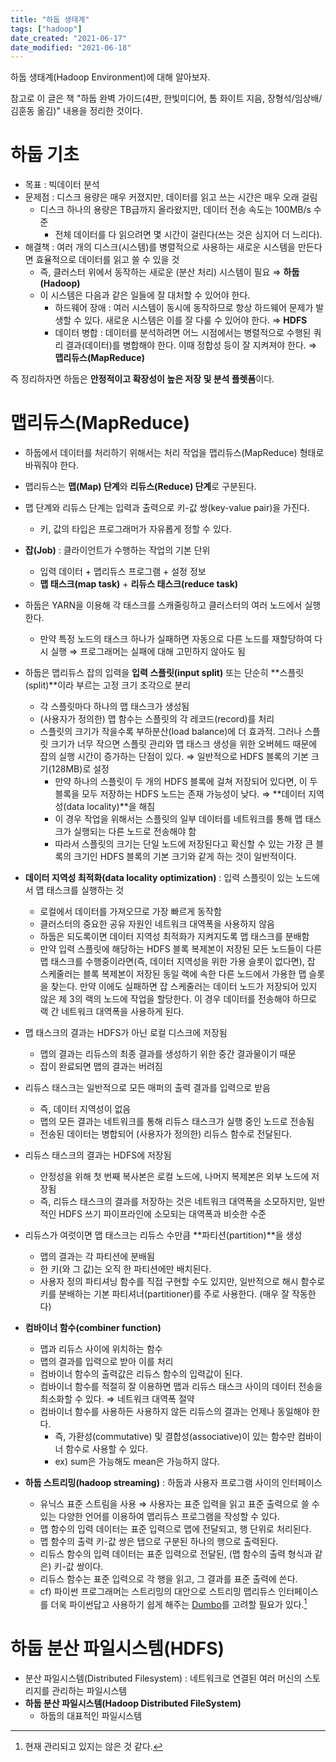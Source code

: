 ```yaml
---
title: "하둡 생태계"
tags: ["hadoop"]
date_created: "2021-06-17"
date_modified: "2021-06-18"
---
```


하둡 생태계(Hadoop Environment)에 대해 알아보자.

참고로 이 글은 책 "하둡 완벽 가이드(4판, 한빛미디어, 톰 화이트 지음, 장형석/임상배/김훈동 옮김)" 내용을 정리한 것이다.

# 하둡 기초

- 목표 : 빅데이터 분석
- 문제점 : 디스크 용량은 매우 커졌지만, 데이터를 읽고 쓰는 시간은 매우 오래 걸림
  - 디스크 하나의 용량은 TB급까지 올라왔지만, 데이터 전송 속도는 100MB/s 수준
    - 전체 데이터를 다 읽으려면 몇 시간이 걸린다(쓰는 것은 심지어 더 느리다).
- 해결책 : 여러 개의 디스크(시스템)를 병렬적으로 사용하는 새로운 시스템을 만든다면 효율적으로 데이터를 읽고 쓸 수 있을 것
  - 즉, 클러스터 위에서 동작하는 새로운 (분산 처리) 시스템이 필요 ⇒ **하둡(Hadoop)**
  - 이 시스템은 다음과 같은 일들에 잘 대처할 수 있어야 한다.
    - 하드웨어 장애 : 여러 시스템이 동시에 동작하므로 항상 하드웨어 문제가 발생할 수 있다. 새로운 시스템은 이를 잘 다룰 수 있어야 한다. ⇒ **HDFS**
    - 데이터 병합 : 데이터를 분석하려면 어느 시점에서는 병렬적으로 수행된 쿼리 결과(데이터)를 병합해야 한다. 이때 정합성 등이 잘 지켜져야 한다. ⇒ **맵리듀스(MapReduce)**

즉 정리하자면 하둡은 **안정적이고 확장성이 높은 저장 및 분석 플렛폼**이다. 

# 맵리듀스(MapReduce)

- 하둡에서 데이터를 처리하기 위해서는 처리 작업을 맵리듀스(MapReduce) 형태로 바꿔줘야 한다.
- 맵리듀스는 **맵(Map) 단계**와 **리듀스(Reduce) 단계**로 구분된다.
- 맵 단계와 리듀스 단계는 입력과 출력으로 키-값 쌍(key-value pair)을 가진다.
  - 키, 값의 타입은 프로그래머가 자유롭게 정할 수 있다.

- **잡(Job)** : 클라이언트가 수행하는 작업의 기본 단위
  - 입력 데이터 + 맵리듀스 프로그램 + 설정 정보
  - **맵 태스크(map task)** + **리듀스 태스크(reduce task)**
- 하둡은 YARN을 이용해 각 태스크를 스캐줄링하고 클러스터의 여러 노드에서 실행한다.
  - 만약 특정 노드의 태스크 하나가 실패하면 자동으로 다른 노드를 재할당하여 다시 실행 ⇒ 프로그래머는 실패에 대해 고민하지 않아도 됨
- 하둡은 맵리듀스 잡의 입력을 **입력 스플릿(input split)** 또는 단순히 **스플릿(split)**이라 부르는 고정 크기 조각으로 분리
  - 각 스플릿마다 하나의 맵 태스크가 생성됨
  - (사용자가 정의한) 맵 함수는 스플릿의 각 레코드(record)를 처리
  - 스플릿의 크기가 작을수록 부하분산(load balance)에 더 효과적. 그러나 스플릿 크기가 너무 작으면 스플릿 관리와 맵 태스크 생성을 위한 오버헤드 때문에 잡의 실행 시간이 증가하는 단점이 있다. ⇒ 일반적으로 HDFS 블록의 기본 크기(128MB)로 설정
    - 만약 하나의 스플릿이 두 개의 HDFS 블록에 걸쳐 저장되어 있다면, 이 두 블록을 모두 저장하는 HDFS 노드는 존재 가능성이 낮다. ⇒ **데이터 지역성(data locality)**을 해침
    - 이 경우 작업을 위해서는 스플릿의 일부 데이터를 네트워크를 통해 맵 태스크가 실행되는 다른 노드로 전송해야 함
    - 따라서 스플릿의 크기는 단일 노드에 저장된다고 확신할 수 있는 가장 큰 블록의 크기인 HDFS 블록의 기본 크기와 같게 하는 것이 일반적이다.
- **데이터 지역성 최적화(data locality optimization)** : 입력 스플릿이 있는 노드에서 맵 태스크를 실행하는 것
  - 로컬에서 데이터를 가져오므로 가장 빠르게 동작함
  - 클러스터의 중요한 공유 자원인 네트워크 대역폭을 사용하지 않음
  - 하둡은 되도록이면 데이터 지역성 최적화가 지켜지도록 맵 태스크를 분배함
  - 만약 입력 스플릿에 해당하는 HDFS 블록 복제본이 저장된 모든 노드들이 다른 맵 태스크를 수행중이라면(즉, 데이터 지역성을 위한 가용 슬롯이 없다면), 잡 스케줄러는 블록 복제본이 저장된 동일 랙에 속한 다른 노드에서 가용한 맵 슬롯을 찾는다. 만약 이에도 실패하면 잡 스케줄러는 데이터 노드가 저장되어 있지 않은 제 3의 랙의 노드에 작업을 할당한다. 이 경우 데이터를 전송해야 하므로 랙 간 네트워크 대역폭을 사용하게 된다.
- 맵 태스크의 결과는 HDFS가 아닌 로컬 디스크에 저장됨
  - 맵의 결과는 리듀스의 최종 결과를 생성하기 위한 중간 결과물이기 때문
  - 잡이 완료되면 맵의 결과는 버려짐
- 리듀스 태스크는 일반적으로 모든 매퍼의 출력 결과를 입력으로 받음
  - 즉, 데이터 지역성이 없음
  - 맵의 모든 결과는 네트워크를 통해 리듀스 태스크가 실행 중인 노드로 전송됨
  - 전송된 데이터는 병합되어 (사용자가 정의한) 리듀스 함수로 전달된다.
- 리듀스 태스크의 결과는 HDFS에 저장됨
  - 안정성을 위해 첫 번째 복사본은 로컬 노드에, 나머지 복제본은 외부 노드에 저장됨
  - 즉, 리듀스 태스크의 결과를 저장하는 것은 네트워크 대역폭을 소모하지만, 일반적인 HDFS 쓰기 파이프라인에 소모되는 대역폭과 비슷한 수준
- 리듀스가 여럿이면 맵 태스크는 리듀스 수만큼 **파티션(partition)**을 생성
  - 맵의 결과는 각 파티션에 분배됨
  - 한 키(와 그 값)는 오직 한 파티션에만 배치된다.
  - 사용자 정의 파티셔닝 함수를 직접 구현할 수도 있지만, 일반적으로 해시 함수로 키를 분배하는 기본 파티셔너(partitioner)를 주로 사용한다. (매우 잘 작동한다)
- **컴바이너 함수(combiner function)**
  - 맵과 리듀스 사이에 위치하는 함수
  - 맵의 결과를 입력으로 받아 이를 처리
  - 컴바이너 함수의 출력값은 리듀스 함수의 입력값이 된다.
  - 컴바이너 함수를 적절히 잘 이용하면 맵과 리듀스 태스크 사이의 데이터 전송을 최소화할 수 있다. ⇒ 네트워크 대역폭 절약
  - 컴바이너 함수를 사용하든 사용하지 않든 리듀스의 결과는 언제나 동일해야 한다.
    - 즉, 가환성(commutative) 및 결합성(associative)이 있는 함수만 컴바이너 함수로 사용할 수 있다.
    - ex) sum은 가능해도 mean은 가능하지 않다.
- **하둡 스트리밍(hadoop streaming)** : 하둡과 사용자 프로그램 사이의 인터페이스
  - 유닉스 표준 스트림을 사용 ⇒ 사용자는 표준 입력을 읽고 표준 출력으로 쓸 수 있는 다양한 언어를 이용하여 맵리듀스 프로그램을 작성할 수 있다.
  - 맵 함수의 입력 데이터는 표준 입력으로 맵에 전달되고, 행 단위로 처리된다.
  - 맵 함수의 출력 키-값 쌍은 탭으로 구분된 하나의 행으로 출력된다.
  - 리듀스 함수의 입력 데이터는 표준 입력으로 전달된, (맵 함수의 출력 형식과 같은) 키-값 쌍이다.
  - 리듀스 함수는 표준 입력으로 각 행을 읽고, 그 결과를 표준 출력에 쓴다.
  - cf) 파이썬 프로그래머는 스트리밍의 대안으로 스트리밍 맵리듀스 인터페이스를 더욱 파이썬답고 사용하기 쉽게 해주는 [Dumbo](http://klbostee.github.io/dumbo/)를 고려할 필요가 있다.[^1]

[^1]: 현재 관리되고 있지는 않은 것 같다.

# 하둡 분산 파일시스템(HDFS)

- 분산 파일시스템(Distributed Filesystem) : 네트워크로 연결된 여러 머신의 스토리지를 관리하는 파일시스템
- **하둡 분산 파일시스템(Hadoop Distributed FileSystem)**
  - 하둡의 대표적인 파일시스템

